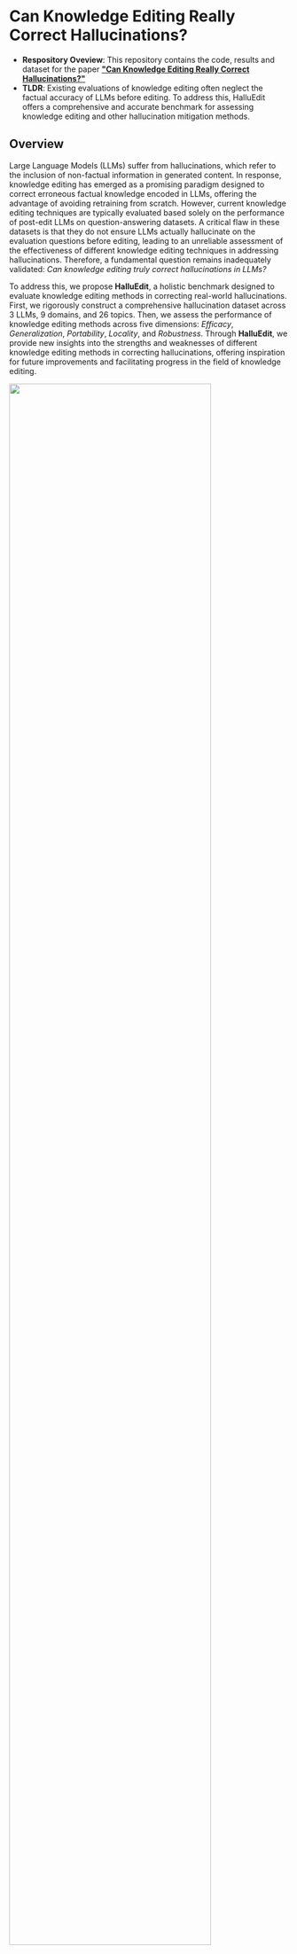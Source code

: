 # Can Knowledge Editing Really Correct Hallucinations?

- **Respository Oveview**: This repository contains the code, results and dataset for the paper **["Can Knowledge Editing Really Correct Hallucinations?"](https://github.com/link-omitted-during-review/hallucination)**
- **TLDR**: Existing evaluations of knowledge editing often neglect the factual accuracy of LLMs before editing. To address this, HalluEdit offers a comprehensive and accurate benchmark for assessing knowledge editing and other hallucination mitigation methods.
<!-- - **Authors** :  -->


## Overview
Large Language Models (LLMs) suffer from hallucinations, which refer to the inclusion of non-factual information in generated content. In response, knowledge editing has emerged as a promising paradigm designed to correct erroneous factual knowledge encoded in LLMs, offering the advantage of avoiding retraining from scratch. However, current knowledge editing techniques are typically evaluated based solely on the performance of post-edit LLMs on question-answering datasets. A critical flaw in these datasets is that they do not ensure LLMs actually hallucinate on the evaluation questions before editing, leading to an unreliable assessment of the effectiveness of different knowledge editing techniques in addressing hallucinations. Therefore, a fundamental question remains inadequately validated: *Can knowledge editing truly correct hallucinations in LLMs?*

To address this, we propose **HalluEdit**, a holistic benchmark designed to evaluate knowledge editing methods in correcting real-world hallucinations. First, we rigorously construct a comprehensive hallucination dataset across 3 LLMs, 9 domains, and 26 topics. Then, we assess the performance of knowledge editing methods across five dimensions: *Efficacy*, *Generalization*, *Portability*, *Locality*, and *Robustness*. Through **HalluEdit**, we provide new insights into the strengths and weaknesses of different knowledge editing methods in correcting hallucinations, offering inspiration for future improvements and facilitating progress in the field of knowledge editing.


<img src="https://github.com//blob/master/data/intro.png" width=85%>


# Table of Contents
1. [Overview](#overview)
2. [Repository Structure](#repository-structure)
3. [Installation](#installation)
4. [Usage](#usage)
    1. [Data Preparation](#data-preparation)
    2. [Running Experiments](#running-experiments)
<!-- 5. [Contributing](#contributing) -->
5. [Acknowledgements](#acknowledgements)


## Repository Structure
- `data/`: Contains the dataset.
- `code/`: Includes scripts and code to reproduce the results in the paper.
- `results/`: Results of the experiments.


## Installation
To set up the environment for running the code, follow these steps:

1. Clone the repository:
    ```bash
    git clone https://github.com/link-omitted-during-review/hallu-edit.git
    cd hallu-edit
    ```

2. Create a virtual environment and activate it:
    ```bash
    conda create -n HalluEdit python=3.9
    conda activate HalluEdit
    ```

3. Install the required dependencies:
    ```bash
    pip install -r requirements.txt
    ```


## Usage

### Data Preparation

1. Datasets are stored in the `data/` directory. There are three folders:

```bash
data/
    ├── questions
    │   ├── hallucination_final
    │   │   ├── llama_2_7b_chat_hf
    │   │   ├── meta_llama_3_8b_instruct
    │   │   └── mistral_7b_instruct_v0.3
    ├── topic
    └── triplet
```

### Running Experiments

To get started (e.g. using ROME to edit llama3-8b on the places_landmark data), run:

```bash
python3 edit_all_method.py \
    --model_name=llama3-8b \
    --edit_method=ROME \
    --topic_name=places_landmark \
    --device_edit=0 \
    --device_eval=1 \
    --model_eval=meta-llama/Meta-Llama-3-8B-Instruct
```

<!-- If you use an API model (such as GPT-4) as the evaluator, you need to set your `YOUR_API_KEY` in Line 60 of `code/editor_new_eval.py`. One example is as follows: -->

We a local LLM (e.g., Llama3-8b) as the evaluator (to evalueate if model reponses match the labels). We recommend running experiments with at least one GPU with 48 GB of memory (we use NVIDIA RTX A6000 GPUs) or two GPUs with 24 GB of vRAM: one for loading the edited models (both the pre-edit and post-edit models) and one for loading the local evaluation model. Modify the device number and the evaluation model through `--model_eval` and `--device_eval` as shown in the example above:

For full experiments:
1. To run the knowledge editing experiment for all the 26 topics:
    ```bash
    ./code/edit_all_topic.sh
    ```

<!-- 2. To run the bias injection experiment:
    ```bash
    ./code/edit.sh
    ```


<!-- An OpenAI API key is required for GPT-4 evaluation. Save it in the "api_key.json" file. -->

We evaluate instruction-tuned models including `Llama-2-7B-chat`, `Llama-3-8B-Instruct`, and `Mistral-7B-v0.3`. All parameters are in the `code/hparams/<method_name>/<model_name>`. 

Results are stored at `llama_2_7b_chat_hf`, `meta_llama_3_8b_instruct`, `mistral_7b_instruct_v0` under the `results` folder.

To summarize the results, use the jupyter notebook `code/result_summary.ipynb` and `code/previous_benchmarks.ipynb`
<!-- 
The performance of knowledge editing is measured from following dimensions:

- `Efficacy`: whether the edited models could recall the exact editing fact under editing prompts
- `Generalization`: whether the edited models could recall the editing fact under paraphrase prompts
- `Locality`: whether the output of the edited models for inputs out of editing scope remains unchanged after editing
- `Additivity`: the degree of perturbation to neighboring knowledge when appending. -->


<!-- ## Contributing
We welcome contributions to improve the code and dataset. Please open an issue or submit a pull request if you have any suggestions or improvements. -->


## License
This project is licensed under the Creative Commons Attribution 4.0 International License (CC BY 4.0). 


## Ethics Statement



## Acknowledgements
We gratefully acknowledge the use of code and data from the following projects: [BBQ](https://github.com/nyu-mll/BBQ), [BoolQ](https://github.com/google-research-datasets/boolean-questions), [GSM8K](https://github.com/openai/grade-school-math), [EasyEdit](https://github.com/zjunlp/EasyEdit),[Natural Questions](https://github.com/google-research-datasets/natural-questions), [NLI](https://nlp.stanford.edu/projects/snli/), [ROME](https://github.com/kmeng01/rome)
<!-- [IKE]() -->

<!-- ## Citation
If you find our paper or code useful, we will greatly appreacite it if you could consider citing our paper:
```

``` -->

<!-- Please note that we do not have ownership of the data and therefore cannot provide a license or control its use. However, we kindly request that the data only be used for research purposes. -->
